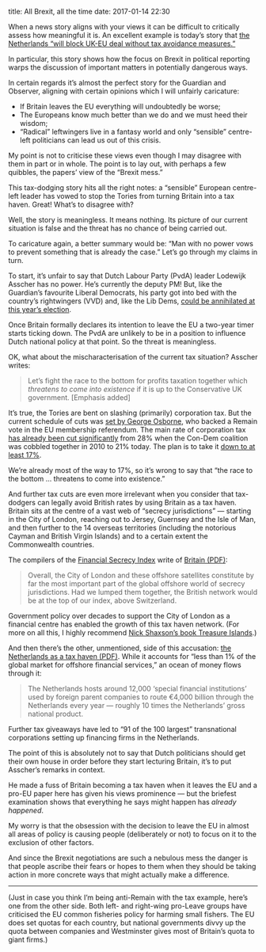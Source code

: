 title: All Brexit, all the time
date: 2017-01-14 22:30

When a news story aligns with your views it can be difficult to critically assess how meaningful it is. An excellent example is today’s story that [the Netherlands “will block UK-EU deal without tax avoidance measures.”][gdn]

[gdn]: https://www.theguardian.com/politics/2017/jan/14/netherlands-will-block-eu-deal-with-uk-without-tax-avoidance-measures

In particular, this story shows how the focus on Brexit in political reporting warps the discussion of important matters in potentially dangerous ways.

In certain regards it’s almost the perfect story for the Guardian and Observer, aligning with certain opinions which I will unfairly caricature:

* If Britain leaves the EU everything will undoubtedly be worse;
* The Europeans know much better than we do and we must heed their wisdom;
* “Radical” leftwingers live in a fantasy world and only “sensible” centre-left politicians can lead us out of this crisis.

My point is not to criticise these views even though I may disagree with them in part or in whole. The point is to lay out, with perhaps a few quibbles, the papers’ view of the “Brexit mess.”

This tax-dodging story hits all the right notes: a “sensible” European centre-left leader has vowed to stop the Tories from turning Britain into a tax haven. Great! What’s to disagree with?

Well, the story is meaningless. It means nothing. Its picture of our current situation is false and the threat has no chance of being carried out.

To caricature again, a better summary would be: “Man with no power vows to prevent something that is already the case.” Let’s go through my claims in turn.

To start, it’s unfair to say that Dutch Labour Party (PvdA) leader Lodewijk Asscher has no power. He’s currently the deputy PM! But, like the Guardian’s favourite Liberal Democrats, his party got into bed with the country’s rightwingers (VVD) and, like the Lib Dems, [could be annihilated at this year’s election][nl-polls].

[nl-polls]: https://en.wikipedia.org/wiki/Opinion_polling_for_the_Dutch_general_election,_2017

Once Britain formally declares its intention to leave the EU a two-year timer starts ticking down. The PvdA are unlikely to be in a position to influence Dutch national policy at that point. So the threat is meaningless.

OK, what about the mischaracterisation of the current tax situation? Asscher writes:

> Let’s fight the race to the bottom for profits taxation together which *threatens to come into existence* if it is up to the Conservative UK government. [Emphasis added]

It’s true, the Tories are bent on slashing (primarily) corporation tax. But the current schedule of cuts was [set by George Osborne][corp-tax], who backed a Remain vote in the EU membership referendum. The main rate of corporation tax [has already been cut significantly][ifs] from 28% when the Con-Dem coalition was cobbled together in 2010 to 21% today. The plan is to take it [down to at least 17%][ct17].

[corp-tax]: http://www.bbc.co.uk/news/business-35823970
[ifs]: https://www.ifs.org.uk/tools_and_resources/fiscal_facts/
[ct17]: http://www.independent.co.uk/news/business/news/philip-hammond-ditches-george-osbornes-15-corporation-tax-cut-target-a7342771.html

We’re already most of the way to 17%, so it’s wrong to say that “the race to the bottom … threatens to come into existence.”

And further tax cuts are even more irrelevant when you consider that tax-dodgers can legally avoid British rates by using Britain as a tax haven. Britain sits at the centre of a vast web of “secrecy jurisdictions” — starting in the City of London, reaching out to Jersey, Guernsey and the Isle of Man, and then further to the 14 overseas territories (including the notorious Cayman and British Virgin Islands) and to a certain extent the Commonwealth countries.

The compilers of the [Financial Secrecy Index][fsi] write of [Britain (PDF)][fsi-uk]:

> Overall, the City of London and these offshore satellites constitute by far the most important part of the global offshore world of secrecy jurisdictions. Had we lumped them together, the British network would be at the top of our index, above Switzerland.

[fsi]: http://www.financialsecrecyindex.com/introduction/introducing-the-fsi
[fsi-uk]: http://www.financialsecrecyindex.com/PDF/UnitedKingdom.pdf

Government policy over decades to support the City of London as a financial centre has enabled the growth of this tax haven network. (For more on all this, I highly recommend [Nick Shaxson’s book Treasure Islands][treasure-islands].)

[treasure-islands]: http://treasureislands.org/

And then there’s the other, unmentioned, side of this accusation: [the Netherlands as a tax haven (PDF)][fsi-nl]. While it accounts for “less than 1% of the global market for offshore financial services,” an ocean of money flows through it:

[fsi-nl]: http://www.financialsecrecyindex.com/PDF/Netherlands.pdf

> The Netherlands hosts around 12,000 ‘special financial institutions’ used by foreign parent companies to route €4,000 billion through the Netherlands every year — roughly 10 times the Netherlands’ gross national product.

Further tax giveaways have led to “91 of the 100 largest” transnational corporations setting up financing firms in the Netherlands.

The point of this is absolutely not to say that Dutch politicians should get their own house in order before they start lecturing Britain, it’s to put Asscher’s remarks in context.

He made a fuss of Britain becoming a tax haven when it leaves the EU and a pro-EU paper here has given his views prominence — but the briefest examination shows that everything he says might happen has *already happened*.

My worry is that the obsession with the decision to leave the EU in almost all areas of policy is causing people (deliberately or not) to focus on it to the exclusion of other factors.

And since the Brexit negotiations are such a nebulous mess the danger is that people ascribe their fears or hopes to them when they should be taking action in more concrete ways that might actually make a difference.

* * *

(Just in case you think I’m being anti-Remain with the tax example, here’s one from the other side. Both left- and right-wing pro-Leave groups have criticised the EU common fisheries policy for harming small fishers. The EU does set quotas for each country, but national governments divvy up the quota between companies and Westminster gives most of Britain’s quota to giant firms.)
